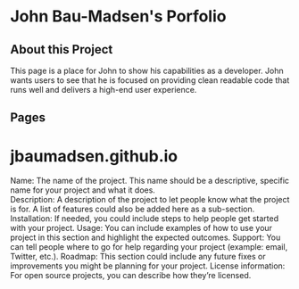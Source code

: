 # John Bau-Madsen's Porfolio
## About this Project
This page is a place for John to show his capabilities as a developer. John wants users to see that he is focused on providing clean readable code that runs well and delivers a high-end user experience.  
## Pages




# jbaumadsen.github.io
Name: The name of the project. This name should be a descriptive, specific name for your project and what it does.  
Description: A description of the project to let people know what the project is for. A list of features could also be added here as a sub-section. 
Installation: If needed, you could include steps to help people get started with your project.
Usage: You can include examples of how to use your project in this section and highlight the expected outcomes. 
Support: You can tell people where to go for help regarding your project (example: email, Twitter, etc.). 
Roadmap: This section could include any future fixes or improvements you might be planning for your project. 
License information: For open source projects, you can describe how they’re licensed.  
